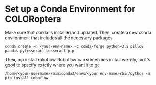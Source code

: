 # Set up a Conda Environment for COLORoptera

Make sure that conda is installed and updated. Then, create a new conda environment that includes all the necessary packages.

```conda create -n <your-env-name> -c conda-forge python=3.9 pillow pandas pytesseract tesseract pip```

Then, pip install roboflow. Roboflow can sometimes install weirdly, so it's good to specify exactly where you want it to go.

```/home/<your-username>/miniconda3/envs/<your-env-name>/bin/python -m pip install roboflow```

